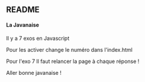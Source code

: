 ## README

#### La Javanaise

Il y a 7 exos en Javascript

Pour les activer change le numéro dans l'index.html

Pour l'exo 7 Il faut relancer la page à chaque réponse ! 

Aller bonne javanaise !